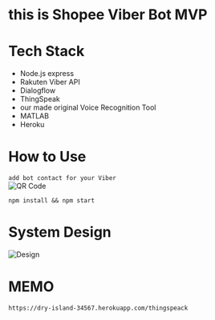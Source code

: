# this is Shopee Viber Bot MVP 

# Tech Stack
- Node.js express
- Rakuten Viber API
- Dialogflow
- ThingSpeak
- our made original Voice Recognition Tool
- MATLAB
- Heroku

# How to Use
`add bot contact for your Viber`  
![QR Code](https://drive.google.com/uc?export=view&id=1QEeEbRMltIHLaqyTtTbgOVIgrlgZfyvj "QR")  

`npm install && npm start`  

# System Design

![Design](https://drive.google.com/uc?export=view&id=1OU67inqPnprg1qM2azer5VILYvHS9jT9 "Design") 
# MEMO
`https://dry-island-34567.herokuapp.com/thingspeack`

